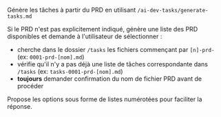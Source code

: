 Génère les tâches à partir du PRD en utilisant `/ai-dev-tasks/generate-tasks.md`

Si le PRD n'est pas explicitement indiqué, génère une liste des PRD disponibles et demande à l'utilisateur de sélectionner :
- cherche dans le dossier `/tasks` les fichiers commençant par `[n]-prd-` (ex: `0001-prd-[nom].md`)
- vérifie qu'il n'y a pas déjà une liste de tâches correspondante dans `/tasks` (ex: `tasks-0001-prd-[nom].md`)
- **toujours** demander confirmation du nom de fichier PRD avant de procéder

Propose les options sous forme de listes numérotées pour faciliter la réponse.

